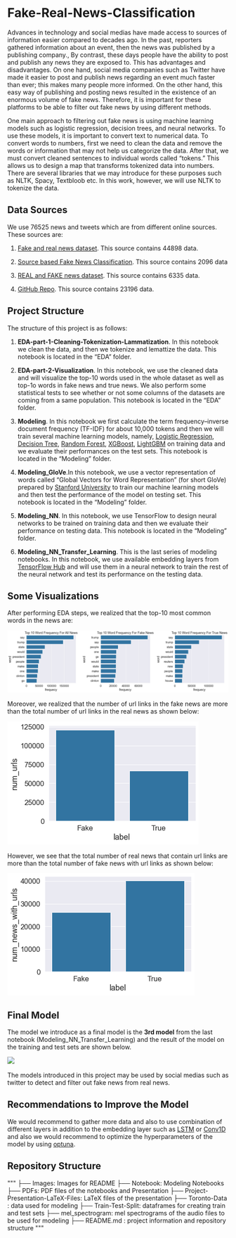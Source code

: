 # Fake-Real-News-Classification

Advances in technology and social medias have made access to sources of information easier compared to decades ago. In the past, reporters gathered information about an event, then the news was published by a publishing company., By contrast, these days people have the ability to post and publish any news they are exposed to. This has advantages and disadvantages. On one hand, social media companies such as Twitter have made it easier to post and publish news regarding an event much faster than ever; this makes many people more informed. On the other hand, this easy way of publishing and posting news resulted in the existence of an enormous volume of fake news. Therefore, it is important for these platforms to be able to filter out fake news by using different methods.

One main approach to filtering out fake news is using machine learning models such as logistic regression, decision trees, and neural networks. To use these models, it is important to convert text to numerical data. To convert words to numbers, first we need to clean the data and remove the words or information that may not help us categorize the data. After that, we must convert cleaned sentences to individual words called “tokens.” This allows us to design a map that transforms tokenized data into numbers. There are several libraries that we may introduce for these purposes such as NLTK, Spacy, Textbloob etc. In this work, however, we will use NLTK to tokenize the data.

## Data Sources

We use 76525 news and tweets which are from different online sources. These sources are:

1. [Fake and real news dataset](https://www.kaggle.com/datasets/clmentbisaillon/fake-and-real-news-dataset). This source contains 44898 data.

    
2. [Source based Fake News Classification](https://www.kaggle.com/datasets/ruchi798/source-based-news-classification?select=news_articles.csv). This source contains 2096 data


3. [REAL and FAKE news dataset](https://www.kaggle.com/datasets/nopdev/real-and-fake-news-dataset?select=news.csv). This source contains 6335 data.

    
4. [GitHub Repo](https://github.com/KaiDMML/FakeNewsNet). This source contains 23196 data.
    
    
## Project Structure

The structure of this project is as follows:

1. **EDA-part-1-Cleaning-Tokenization-Lammatization**. In this notebook we clean the data, and then we tokenize and lemattize the data. This notebook is located in the “EDA” folder.

2. **EDA-part-2-Visualization**. In this notebook, we use the cleaned data and will visualize the top-10 words used in the whole dataset as well as top-1o words in fake news and true news. We also perform some statistical tests to see whether or not some columns of the datasets are coming from a same population. This notebook is located in the “EDA” folder.

3. **Modeling**. In this notebook we first calculate the term frequency–inverse document frequency (TF-IDF) for about 10,000 tokens and then we will train several machine learning models, namely, [Logistic Regression](https://scikit-learn.org/stable/modules/generated/sklearn.linear_model.LogisticRegression.html), [Decision Tree](https://scikit-learn.org/stable/modules/generated/sklearn.tree.DecisionTreeClassifier.html), [Random Forest](https://scikit-learn.org/stable/modules/generated/sklearn.ensemble.RandomForestClassifier.html), [XGBoost](https://xgboost.readthedocs.io/en/stable/python/python_intro.html), [LightGBM](https://lightgbm.readthedocs.io/en/latest/pythonapi/lightgbm.LGBMClassifier.html#lightgbm.LGBMClassifier) on training data and we evaluate their performances on the test sets. This notebook is located in the “Modeling” folder.

4. **Modeling_GloVe**.In this notebook, we use a vector representation of words called  “Global Vectors for Word Representation” (for short GloVe) prepared by [Stanford University](https://nlp.stanford.edu/projects/glove/) to train our machine learning models and then test the performance of the model on testing set. This notebook is located in the “Modeling” folder. 

5. **Modeling_NN**. In this notebook, we use TensorFlow to design neural networks to be trained on training data and then we evaluate their performance on testing data. This notebook is located in the “Modeling” folder. 

6. **Modeling_NN_Transfer_Learning**. This is the last series of modeling notebooks. In this notebook, we use available embedding layers from [TensorFlow Hub](tfhub.dev) and will use them in a neural network to train the rest of the neural network and test its performance on the testing data. 
    

## Some Visualizations

After performing EDA steps, we realized that the top-10 most common words in the news are:

![](./Images/common-words.png)

Moreover, we realized that the number of url links in the fake news are more than
the total number of url links in the real news as shown below:


![](./Images/totanl_num_of_urls_in_each_news_category.png)

However, we see that the total number of real news that contain url links are 
more than the total number of fake news with url links as shown below:

![](./Images/news_with_urls.png)


## Final Model

The model we introduce as a final model is the **3rd model** from the last notebook (Modeling_NN_Transfer_Learning) and the result of the model on the training and test sets are shown below.


![](./model_3_df.jpg)

The models introduced in this project may be used by social medias such as twitter 
to detect and filter out fake news from real news.

## Recommendations to Improve the Model

We would recommend to gather more data and also to use combination of different layers in addition to the embedding layer such as [LSTM](https://www.tensorflow.org/api_docs/python/tf/keras/layers/LSTM) or [Conv1D](https://www.tensorflow.org/api_docs/python/tf/keras/layers/Conv1D) and also we would recommend to optimize the hyperparameters of the model by using [optuna](https://optuna.org/).

## Repository Structure

"""
├── Images: Images for README
├── Notebook: Modeling Notebooks
├── PDFs: PDF files of the notebooks and Presentation
├── Project-Presentation-LaTeX-Files: LaTeX files of the presentation
├── Toronto-Data : data used for modeling
├── Train-Test-Split: dataframes for creating train and test sets
├── mel_spectrogram: mel spectrograms of the audio files to be used for modeling
├── README.md : project information and repository structure
"""

